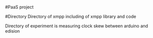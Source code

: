 #PaaS project 


#Directory 
Directory of xmpp including of xmpp library and code

Directory of experiment is measuring clock skew between arduino and edision 







